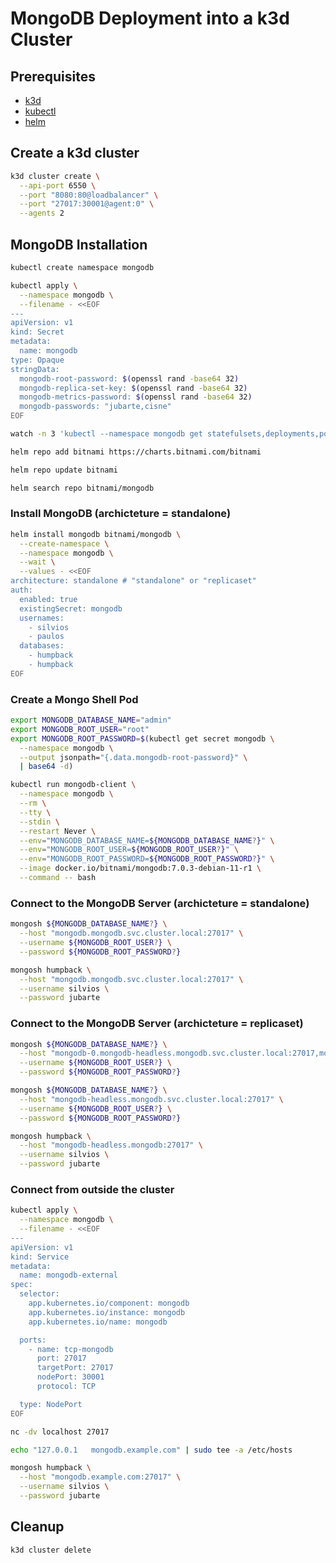 # MongoDB Deployment into a k3d Cluster

## Prerequisites

- [k3d](https://k3d.io/)
- [kubectl](https://kubernetes.io/docs/tasks/tools/install-kubectl/)
- [helm](https://helm.sh/docs/intro/install/)

## Create a k3d cluster

```bash
k3d cluster create \
  --api-port 6550 \
  --port "8080:80@loadbalancer" \
  --port "27017:30001@agent:0" \
  --agents 2
```

## MongoDB Installation

```bash
kubectl create namespace mongodb
```

```bash
kubectl apply \
  --namespace mongodb \
  --filename - <<EOF
---
apiVersion: v1
kind: Secret
metadata:
  name: mongodb
type: Opaque
stringData:
  mongodb-root-password: $(openssl rand -base64 32)
  mongodb-replica-set-key: $(openssl rand -base64 32)
  mongodb-metrics-password: $(openssl rand -base64 32)
  mongodb-passwords: "jubarte,cisne"
EOF
```

```bash
watch -n 3 'kubectl --namespace mongodb get statefulsets,deployments,pods,services,secrets'
```

```bash
helm repo add bitnami https://charts.bitnami.com/bitnami

helm repo update bitnami

helm search repo bitnami/mongodb
```

### Install MongoDB (archicteture = standalone)

```bash
helm install mongodb bitnami/mongodb \
  --create-namespace \
  --namespace mongodb \
  --wait \
  --values - <<EOF
architecture: standalone # "standalone" or "replicaset"
auth:
  enabled: true
  existingSecret: mongodb
  usernames:
    - silvios
    - paulos
  databases:
    - humpback
    - humpback
EOF
```

### Create a Mongo Shell Pod

```bash
export MONGODB_DATABASE_NAME="admin"
export MONGODB_ROOT_USER="root"
export MONGODB_ROOT_PASSWORD=$(kubectl get secret mongodb \
  --namespace mongodb \
  --output jsonpath="{.data.mongodb-root-password}" \
  | base64 -d)

kubectl run mongodb-client \
  --namespace mongodb \
  --rm \
  --tty \
  --stdin \
  --restart Never \
  --env="MONGODB_DATABASE_NAME=${MONGODB_DATABASE_NAME?}" \
  --env="MONGODB_ROOT_USER=${MONGODB_ROOT_USER?}" \
  --env="MONGODB_ROOT_PASSWORD=${MONGODB_ROOT_PASSWORD?}" \
  --image docker.io/bitnami/mongodb:7.0.3-debian-11-r1 \
  --command -- bash
```

### Connect to the MongoDB Server (archicteture = standalone)

```bash
mongosh ${MONGODB_DATABASE_NAME?} \
  --host "mongodb.mongodb.svc.cluster.local:27017" \
  --username ${MONGODB_ROOT_USER?} \
  --password ${MONGODB_ROOT_PASSWORD?}

mongosh humpback \
  --host "mongodb.mongodb.svc.cluster.local:27017" \
  --username silvios \
  --password jubarte
```

### Connect to the MongoDB Server (archicteture = replicaset)

```bash
mongosh ${MONGODB_DATABASE_NAME?} \
  --host "mongodb-0.mongodb-headless.mongodb.svc.cluster.local:27017,mongodb-1.mongodb-headless.mongodb.svc.cluster.local:27017" \
  --username ${MONGODB_ROOT_USER?} \
  --password ${MONGODB_ROOT_PASSWORD?}

mongosh ${MONGODB_DATABASE_NAME?} \
  --host "mongodb-headless.mongodb.svc.cluster.local:27017" \
  --username ${MONGODB_ROOT_USER?} \
  --password ${MONGODB_ROOT_PASSWORD?}

mongosh humpback \
  --host "mongodb-headless.mongodb:27017" \
  --username silvios \
  --password jubarte
```

### Connect from outside the cluster

```bash
kubectl apply \
  --namespace mongodb \
  --filename - <<EOF
---
apiVersion: v1
kind: Service
metadata:
  name: mongodb-external
spec:
  selector:
    app.kubernetes.io/component: mongodb
    app.kubernetes.io/instance: mongodb
    app.kubernetes.io/name: mongodb

  ports:
    - name: tcp-mongodb
      port: 27017
      targetPort: 27017
      nodePort: 30001
      protocol: TCP

  type: NodePort
EOF
```

```bash
nc -dv localhost 27017
```

```bash
echo "127.0.0.1   mongodb.example.com" | sudo tee -a /etc/hosts
```

```bash
mongosh humpback \
  --host "mongodb.example.com:27017" \
  --username silvios \
  --password jubarte
```

## Cleanup

```bash
k3d cluster delete
```
